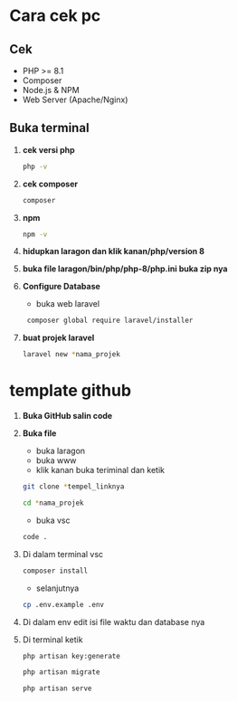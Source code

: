 # Cara cek pc

## Cek
- PHP >= 8.1
- Composer
- Node.js & NPM
- Web Server (Apache/Nginx)

## Buka terminal

1. **cek versi php**
    ```bash
    php -v
    ```

2. **cek composer**
    ```bash
    composer
    ```

3. **npm**
    ```bash
    npm -v
    ```

4. **hidupkan laragon dan klik kanan/php/version 8**
    

5. **buka file laragon/bin/php/php-8/php.ini buka zip nya**
   

6. **Configure Database**
    - buka web laravel 
   ```bash
    composer global require laravel/installer
    ```

7. **buat projek laravel**
    ```bash
    laravel new *nama_projek
    ```
#
#
# template github

1. **Buka GitHub salin code**

2. **Buka file**
    - buka laragon
    - buka www
    - klik kanan buka teriminal dan ketik
     ```bash
    git clone *tempel_linknya
    ```
     ```bash
    cd *nama_projek
    ```
    - buka vsc 
     ```bash
    code .
    ```
3. Di dalam terminal vsc
    ```bash
    composer install
    ```
    - selanjutnya
    ```bash
    cp .env.example .env
    ```
4. Di dalam env edit isi file waktu dan database nya

5. Di terminal ketik
     ```bash
    php artisan key:generate
    ```
     ```bash
    php artisan migrate
    ```
     ```bash
    php artisan serve
    ```